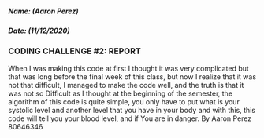 ##### Name: (Aaron Perez)
##### Date: (11/12/2020)

### CODING CHALLENGE #2: REPORT


When I was making this code at first I thought it was very complicated but that was long before the final week of this class, but now I realize that it was not that difficult, I managed to make the code well, and the truth is that it was not so Difficult as I thought at the beginning of the semester, the algorithm of this code is quite simple, you only have to put what is your systolic level and another level that you have in your body and with this, this code will tell you your blood level, and if You are in danger.
By Aaron Perez
80646346
